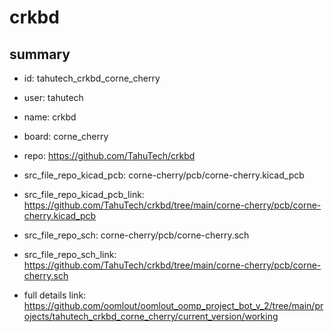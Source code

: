 # crkbd
 
## summary 
* id: tahutech_crkbd_corne_cherry
* user: tahutech
* name: crkbd
* board: corne_cherry
* repo: https://github.com/TahuTech/crkbd
* src_file_repo_kicad_pcb: corne-cherry/pcb/corne-cherry.kicad_pcb
* src_file_repo_kicad_pcb_link: https://github.com/TahuTech/crkbd/tree/main/corne-cherry/pcb/corne-cherry.kicad_pcb


* src_file_repo_sch: corne-cherry/pcb/corne-cherry.sch
* src_file_repo_sch_link: https://github.com/TahuTech/crkbd/tree/main/corne-cherry/pcb/corne-cherry.sch
* full details link: https://github.com/oomlout/oomlout_oomp_project_bot_v_2/tree/main/projects/tahutech_crkbd_corne_cherry/current_version/working  







